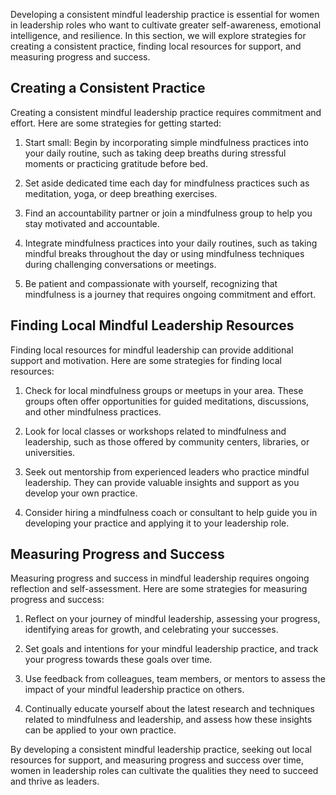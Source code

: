 
Developing a consistent mindful leadership practice is essential for women in leadership roles who want to cultivate greater self-awareness, emotional intelligence, and resilience. In this section, we will explore strategies for creating a consistent practice, finding local resources for support, and measuring progress and success.

Creating a Consistent Practice
------------------------------

Creating a consistent mindful leadership practice requires commitment and effort. Here are some strategies for getting started:

1. Start small: Begin by incorporating simple mindfulness practices into your daily routine, such as taking deep breaths during stressful moments or practicing gratitude before bed.

2. Set aside dedicated time each day for mindfulness practices such as meditation, yoga, or deep breathing exercises.

3. Find an accountability partner or join a mindfulness group to help you stay motivated and accountable.

4. Integrate mindfulness practices into your daily routines, such as taking mindful breaks throughout the day or using mindfulness techniques during challenging conversations or meetings.

5. Be patient and compassionate with yourself, recognizing that mindfulness is a journey that requires ongoing commitment and effort.

Finding Local Mindful Leadership Resources
------------------------------------------

Finding local resources for mindful leadership can provide additional support and motivation. Here are some strategies for finding local resources:

1. Check for local mindfulness groups or meetups in your area. These groups often offer opportunities for guided meditations, discussions, and other mindfulness practices.

2. Look for local classes or workshops related to mindfulness and leadership, such as those offered by community centers, libraries, or universities.

3. Seek out mentorship from experienced leaders who practice mindful leadership. They can provide valuable insights and support as you develop your own practice.

4. Consider hiring a mindfulness coach or consultant to help guide you in developing your practice and applying it to your leadership role.

Measuring Progress and Success
------------------------------

Measuring progress and success in mindful leadership requires ongoing reflection and self-assessment. Here are some strategies for measuring progress and success:

1. Reflect on your journey of mindful leadership, assessing your progress, identifying areas for growth, and celebrating your successes.

2. Set goals and intentions for your mindful leadership practice, and track your progress towards these goals over time.

3. Use feedback from colleagues, team members, or mentors to assess the impact of your mindful leadership practice on others.

4. Continually educate yourself about the latest research and techniques related to mindfulness and leadership, and assess how these insights can be applied to your own practice.

By developing a consistent mindful leadership practice, seeking out local resources for support, and measuring progress and success over time, women in leadership roles can cultivate the qualities they need to succeed and thrive as leaders.
